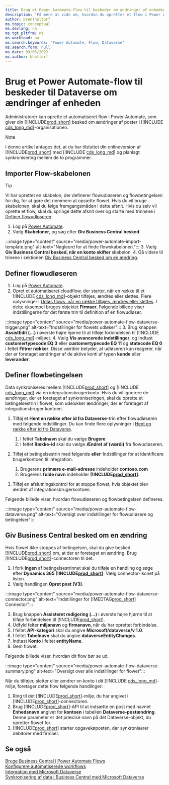 ```yaml
---
title: Brug et Power Automate-flow til beskeder om ændringer af enheden
description: 'Få mere at vide om, hvordan du opretter et flow i Power Automate, der giver dig besked, når en enhed ændres i Dataverse-miljøet.'
author: brentholtorf
ms.topic: conceptual
ms.devlang: na
ms.tgt_pltfrm: na
ms.workload: na
ms.search.keywords: 'Power Automate, Flow, Dataverse'
ms.search.form: null
ms.date: 09/05/2022
ms.author: bholtorf
---
```

# <a name="use-a-power-automate-flow-for-alerts-to-dataverse-entity-changes"></a>Brug et Power Automate-flow til beskeder til Dataverse om ændringer af enheden

Administratorer kan oprette et automatiseret flow i Power Automate, som giver din [!INCLUDE[prod_short](includes/prod_short.md)] besked om ændringer af poster i [!INCLUDE [cds_long_md](includes/cds_long_md.md)]-organisationen.

> [!NOTE]
> I denne artikel antages det, at du har tilsluttet din onlineversion af [!INCLUDE[prod_short](includes/prod_short.md)] med [!INCLUDE [cds_long_md](includes/cds_long_md.md)] og planlagt synkronisering mellem de to programmer.

## <a name="import-the-flow-template"></a>Importer Flow-skabelonen

> [!TIP]
> Vi har oprettet en skabelon, der definerer flowudløseren og flowbetingelsen for dig, for at gøre det nemmere at opsætte flowet. Hvis du vil bruge skabelonen, skal du følge fremgangsmåden i dette afsnit. Hvis du selv vil oprette et flow, skal du springe dette afsnit over og starte med trinnene i [Definer flowudløseren](#define-the-flow-trigger).

1. Log på [Power Automate](https://powerautomate.microsoft.com).
2. Vælg **Skabeloner**, og søg efter **Giv Business Central besked**.

:::image type="content" source="media/power-automate-import-template.png" alt-text="Nøgleord for at finde flowskabelonen.":::
3. Vælg **Giv Business Central besked, når en konto skifter** skabelon.
4. Gå videre til trinene i sektionen [Giv Business Central besked om en ændring](#notify-business-central-about-a-change).

## <a name="define-the-flow-trigger"></a>Definer flowudløseren

1. Log på [Power Automate](https://flow.microsoft.com).
2. Opret et automatiseret cloudflow, der starter, når en række til et [!INCLUDE [cds_long_md](includes/cds_long_md.md)]-objekt tilføjes, ændres eller slettes. Flere oplysninger i [Udløs flows, når en række tilføjes, ændres eller slettes](/power-automate/dataverse/create-update-delete-trigger). I dette eksempel bruges objektet **Firmaer**. Følgende billede viser indstillingerne for det første trin til definition af en flowudløser.

:::image type="content" source="media/power-automate-flow-dataverse-trigger.png" alt-text="Indstillinger for flowets udløser":::
3. Brug knappen **AssistEdit (...)** i øverste højre hjørne til at tilføje forbindelsen til [!INCLUDE [cds_long_md](includes/cds_long_md.md)]-miljøet.
4. Vælg **Vis avancerede indstillinger**, og Indtast **customertypecode EQ 3** eller **customertypecode EQ 11** og **statecode EQ 0** i feltet **Filtrer rækker**. Disse værdier betyder, at udløseren kun reagerer, når der er foretaget ændringer af de aktive konti af typen **kunde** eller **leverandør**.

## <a name="define-the-flow-condition"></a>Definer flowbetingelsen

Data synkroniseres mellem [!INCLUDE[prod_short](includes/prod_short.md)] og [!INCLUDE [cds_long_md](includes/cds_long_md.md)] via en integrationsbrugerkonto. Hvis du vil ignorere de ændringer, der er foretaget af synkroniseringen, skal du oprette et betingelsestrin i flowet, som udelukker ændringer, der er foretaget af integrationsbruger kontoen.  

1. Tilføj et **Hent en række efter id fra Dataverse**-trin efter flowudløseren med følgende indstillinger. Du kan finde flere oplysninger i [Hent en række efter id fra Dataverse](/power-automate/dataverse/get-row-id).

    1. I feltet **Tabelnavn** skal du vælge **Brugere**
    2. I feltet **Række-id** skal du vælge **Ændret af (værdi)** fra flowudløseren.  

2. Tilføj et betingelsestrin med følgende **eller**-Indstillinger for at identificere brugerkontoen til integration.
    1. Brugerens **primære e-mail-adresse** indeholder **contoso.com**
    2. Brugerens **fulde navn** indeholder **[!INCLUDE[prod_short](includes/prod_short.md)]**.

3. Tilføj en afslutningskontrol for at stoppe flowet, hvis objektet blev ændret af integrationsbrugerkontoen.

Følgende billede viser, hvordan flowudløseren og flowbetingelsen defineres.

:::image type="content" source="media/power-automate-flow-dataverse.png" alt-text="Oversigt over indstillinger for flowudløsere og betingelser":::

## <a name="notify-business-central-about-a-change"></a>Giv Business Central besked om en ændring

Hvis flowet ikke stoppes af betingelsen, skal du give besked [!INCLUDE[prod_short](includes/prod_short.md)] om, at der er foretaget en ændring. Brug [!INCLUDE[prod_short](includes/prod_short.md)]-connectoren til det.

1. I fork **Ingen** af betingelsestrinnet skal du tilføje en handling og søge efter **Dynamics 365 [!INCLUDE[prod_short](includes/prod_short.md)]**. Vælg connector-ikonet på listen.
2. Vælg handlingen **Opret post (V3)**.

:::image type="content" source="media/power-automate-flow-dataverse-connector.png" alt-text="Indstillinger for [!MEDTAG[prod_short](includes/prod_short.md)] Connector":::

3. Brug knappen **Assisteret redigering (...)** i øverste højre hjørne til at tilføje forbindelsen til [!INCLUDE[prod_short](includes/prod_short.md)].
4. Udfyld felter **miljønavn** og **firmanavn**, når du har oprettet forbindelse.
5. I feltet **API-kategori** skal du angive **Microsoft/dataverse/v 1.0**.
6. I feltet **Tabelnavn** skal du angive **dataverseEntityChanges**.
7. Indtast **Konto** i feltet **entityName**.
8. Gem flowet.

Følgende billede viser, hvordan dit flow bør se ud.

:::image type="content" source="media/power-automate-flow-dataverse-summary.png" alt-text="Oversigt over alle indstillinger for flowet":::

Når du tilføjer, sletter eller ændrer en konto i dit [!INCLUDE [cds_long_md](includes/cds_long_md.md)]-miljø, foretager dette flow følgende handlinger:

1. Ring til det [!INCLUDE[prod_short](includes/prod_short.md)]-miljø, du har angivet i [!INCLUDE[prod_short](includes/prod_short.md)]-connectoren.
2. Brug [!INCLUDE[prod_short](includes/prod_short.md)]-API til at indsætte en post med navnet **Enhedsnavn** angivet for **kontoen** i tabellen **Dataverse-postændring**. Denne parameter er det præcise navn på det Dataverse-objekt, du opretter flowet for.
3. [!INCLUDE[prod_short](includes/prod_short.md)] starter opgavekøposten, der synkroniserer debitorer med firmaer.

## <a name="see-also"></a>Se også

[Bruge Business Central i Power Automate Flows](across-how-use-financials-data-source-flow.md)  
[Konfigurere automatiserede workflows](/dynamics365/business-central/dev-itpro/powerplatform/automate-workflows)  
[Integration med Microsoft Dataverse](admin-common-data-service.md)  
[Synkronisering af data i Business Central med Microsoft Dataverse](admin-synchronizing-business-central-and-sales.md)  
